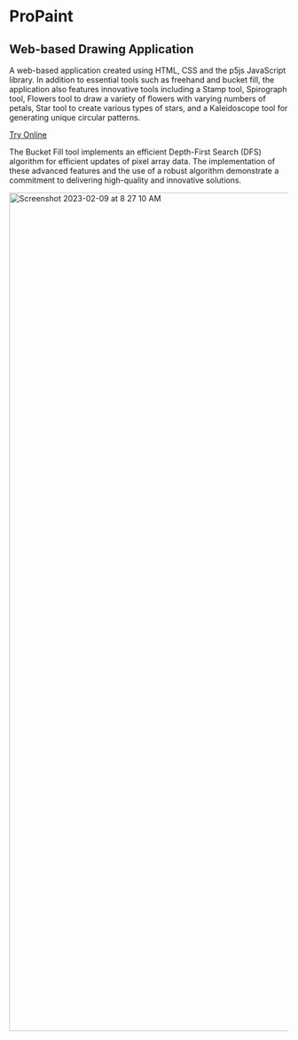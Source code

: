 # ProPaint

## Web-based Drawing Application

A web-based application created using HTML, CSS and the p5js JavaScript library. In addition to essential tools such as freehand and bucket fill, the application also features innovative tools including a Stamp tool, Spirograph tool, Flowers tool to draw a variety of flowers with varying numbers of petals, Star tool to create various types of stars, and a Kaleidoscope tool for generating unique circular patterns.

[Try Online](https://aishtomer.github.io/ProPaint/)

The Bucket Fill tool implements an efficient Depth-First Search (DFS) algorithm for efficient updates of pixel array data. The implementation of these advanced features and the use of a robust algorithm demonstrate a commitment to delivering high-quality and innovative solutions.

<img width="1512" alt="Screenshot 2023-02-09 at 8 27 10 AM" src="https://user-images.githubusercontent.com/91372700/217706871-ced1fc4d-d6c7-4b6b-bd0b-9f25b881c839.png">




